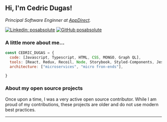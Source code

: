 <h2> Hi, I'm Cedric Dugas! </h2>
<p><em>Principal Software Enginner at <a href="http://www.appdirect.com">AppDirect</a>.</em></p>


[![Linkedin: posabsolute](https://img.shields.io/badge/-posabsolute-blue?style=flat-square&logo=Linkedin&logoColor=white&link=https://www.linkedin.com/in/posabsolute/)](https://www.linkedin.com/in/posabsolute/)
[![GitHub posabsolute](https://img.shields.io/github/followers/posabsolute?label=follow&style=social)](https://github.com/posabsolute)


###  A little more about me...  

```javascript
const CEDRIC_DUGAS = {
  code: [Javascript, Typescript, HTML, CSS, MONGO, Graph QL],
  tools: [React, Redux, Recoil, Node, Storybook, Styled-Components, Jest, Testing Library],
  architecture: ["microservices", "micro fron-ends"],

}
```

### About my open source projects
  
Once upon a time, I was a very active open source contributor. While I am proud of my contributions, these projects are older and do not use modern best practices.

---
